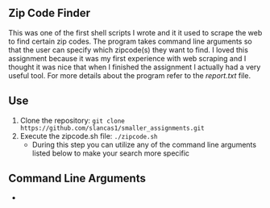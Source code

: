 ## Zip Code Finder

This was one of the first shell scripts I wrote and it it used to scrape the web to find certain zip codes. The program takes command line arguments so that the user can specify which zipcode(s) they want to find. I loved this assignment because it was my first experience with web scraping and I thought it was nice that when I finished the assignment I actually had a very useful tool. For more details about the program refer to the *report.txt* file. 

## Use

1. Clone the repository: `git clone https://github.com/slancas1/smaller_assignments.git`
2. Execute the zipcode.sh file: `./zipcode.sh`
	* During this step you can utilize any of the command line arguments listed below to make your search more specific

## Command Line Arguments

* 
